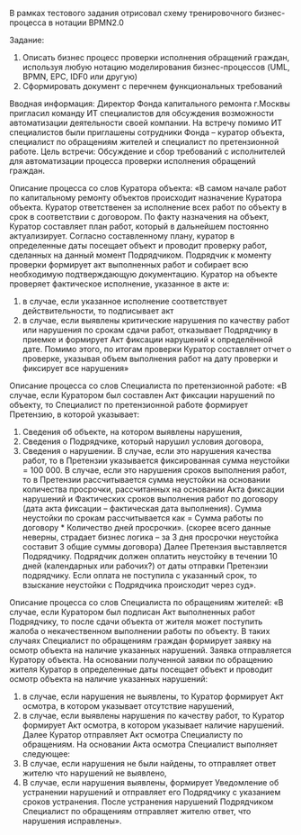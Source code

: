 В рамках тестового задания отрисовал схему тренировочного бизнес-процесса в нотации BPMN2.0



Задание:
1.	Описать бизнес процесс проверки исполнения обращений граждан, используя любую нотацию моделирования бизнес-процессов (UML, BPMN, EPC, IDF0 или другую)
2.	Сформировать документ с перечнем функциональных требований

Вводная информация:
Директор Фонда капитального ремонта г.Москвы пригласил команду ИТ специалистов для обсуждения возможности автоматизации деятельности своей компании.
На встречу помимо ИТ специалистов были приглашены сотрудники Фонда – куратор объекта, специалист по обращениям жителей и специалист по претензионной работе.
Цель встречи:
Обсуждение и сбор требований с исполнителей для автоматизации процесса проверки исполнения обращений граждан.

Описание процесса со слов Куратора объекта:
«В самом начале работ по капитальному ремонту объектов происходит назначение Куратора объекта. Куратор ответственен за исполнение всех работ по объекту в срок в соответствии с договором. По факту назначения на объект, Куратор составляет план работ, который в дальнейшем постоянно актуализирует.  Согласно составленному плану, куратор в определенные даты посещает объект и проводит проверку работ, сделанных на данный момент Подрядчиком. 
Подрядчик к моменту проверки формирует акт выполненных работ и собирает всю необходимую подтверждающую документацию.
Куратор на объекте проверяет фактическое исполнение, указанное в акте и:
1) в случае, если указанное исполнение соответствует действительности, то подписывает акт 
2) в случае, если выявлены критические нарушения по качеству работ или нарушения по срокам сдачи работ, отказывает Подрядчику в приемке и формирует Акт фиксации нарушений к определённой дате.
Помимо этого, по итогам проверки Куратор составляет отчет о проверке, указывая объем выполнения работ на дату проверки и фиксирует все нарушения»

Описание процесса со слов Специалиста по претензионной работе:
«В случае, если Куратором был составлен Акт фиксации нарушений по объекту, то Специалист по претензионной работе формирует Претензию, в которой указывает:
1)	Сведения об объекте, на котором выявлены нарушения,
2)	Сведения о Подрядчике, который нарушил условия договора,
3)	Сведения о нарушении. В случае, если это нарушения качества работ, то в Претензии указывается фиксированная сумма неустойки = 100 000. В случае, если это нарушения сроков выполнения работ, то в Претензии рассчитывается сумма неустойки на основании количества просрочки, рассчитанных на основании Акта фиксации нарушений и Фактических сроков выполнения работ по договору (дата акта фиксации – фактическая дата выполнения). Сумма неустойки по срокам рассчитывается как = Сумма работы по договору * Количество дней просрочки».  (скорее всего данные неверны, страдает бизнес логика – за 3 дня просрочки неустойка составит 3  общие суммы договора)
Далее Претензия выставляется Подрядчику. Подрядчик должен оплатить неустойку в течении 10 дней (календарных или рабочих?) от даты отправки Претензии подрядчику. Если оплата не поступила с указанный срок, то взыскание неустойки с Подрядчика происходит через суд».

Описание процесса со слов Специалиста по обращениям жителей:
«В случае, если Куратором был подписан Акт выполненных работ Подрядчику, то после сдачи объекта от жителя может поступить жалоба о некачественном выполнении работы по объекту. В таких случаях Специалист по обращениям граждан формирует заявку на осмотр объекта на наличие указанных нарушений. 
Заявка отправляется Куратору объекта. На основании полученной заявки по обращению жителя Куратор в определенные даты посещает объект и проводит осмотр объекта на наличие указанных нарушений:
1) в случае, если нарушения не выявлены, то Куратор формирует Акт осмотра, в котором указывает отсутствие нарушений,
2) в случае, если выявлены нарушения по качеству работ, то Куратор формирует Акт осмотра, в котором указывает наличие нарушений.
Далее Куратор отправляет Акт осмотра Специалисту по обращениям. На основании Акта осмотра Специалист выполняет следующее:
1)	В случае, если нарушения не были найдены, то отправляет ответ жителю что нарушений не выявлено,
2)	В случае, если нарушения выявлены, формирует Уведомление об устранении нарушений и отправляет его Подрядчику с указанием сроков устранения.
После устранения нарушений Подрядчиком Специалист по обращениям отправляет жителю ответ, что нарушения исправлены».
